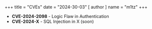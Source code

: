 +++
title = "CVEs"
date = "2024-30-03"
[ author ]
  name = "m1tz"
+++

- **CVE-2024-2098** - Logic Flaw in Authentication
- **CVE-2024-X** - SQL Injection in X (soon)